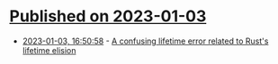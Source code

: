 # [Published on 2023-01-03](index.md)

* [2023-01-03, 16:50:58](https://lobste.rs/s/uslf4h/confusing_lifetime_error_related_rust_s) - [A confusing lifetime error related to Rust's lifetime elision](https://ntietz.com/blog/confusing-rust-lifetime-elision/)
